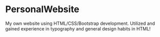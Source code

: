# PersonalWebsite
My own website using HTML/CSS/Bootstrap development. Utilized and gained experience in typography and general design habits in HTML!
